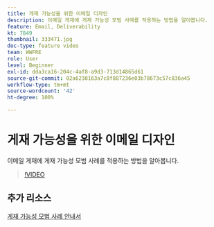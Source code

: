 ```yaml
---
title: 게재 가능성을 위한 이메일 디자인
description: 이메일 게재에 게재 가능성 모범 사례를 적용하는 방법을 알아봅니다.
feature: Email, Deliverability
kt: 7849
thumbnail: 333471.jpg
doc-type: feature video
team: WWFRE
role: User
level: Beginner
exl-id: dda3ca16-204c-4af8-a9d3-713d14865d61
source-git-commit: 02a6238163a7c8f887236e03b78673c57c836a45
workflow-type: tm+mt
source-wordcount: '42'
ht-degree: 100%

---
```


# 게재 가능성을 위한 이메일 디자인

이메일 게재에 게재 가능성 모범 사례를 적용하는 방법을 알아봅니다.

>[!VIDEO](https://video.tv.adobe.com/v/333471?quality=12)

## 추가 리소스

[게재 가능성 모범 사례 안내서](https://experienceleague.adobe.com/docs/deliverability-learn/deliverability-best-practice-guide/introduction.html?lang=ko)
